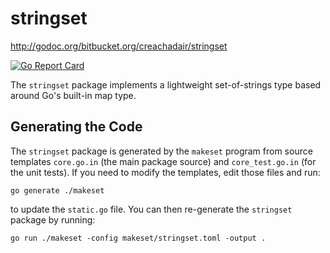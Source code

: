 # stringset

http://godoc.org/bitbucket.org/creachadair/stringset

[![Go Report Card](https://goreportcard.com/badge/bitbucket.org/creachadair/stringset)](https://goreportcard.com/report/bitbucket.org/creachadair/stringset)

The `stringset` package implements a lightweight set-of-strings type based
around Go's built-in map type.

## Generating the Code

The `stringset` package is generated by the `makeset` program from source
templates `core.go.in` (the main package source) and `core_test.go.in` (for the
unit tests). If you need to modify the templates, edit those files and run:

```shell
go generate ./makeset
```

to update the `static.go` file. You can then re-generate the `stringset`
package by running:

```shell
go run ./makeset -config makeset/stringset.toml -output .
```
